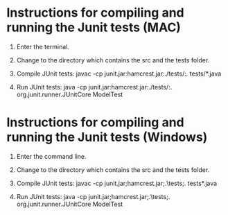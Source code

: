 
Instructions for compiling and running the Junit tests (MAC)
=====================================================================================================

1. Enter the terminal.

2. Change to the directory which contains the src and the tests folder.

3. Compile JUnit tests: javac -cp junit.jar:hamcrest.jar:./tests/:. tests/*.java

4. Run JUnit tests: java -cp junit.jar:hamcrest.jar:./tests/:. org.junit.runner.JUnitCore ModelTest



Instructions for compiling and running the Junit tests (Windows)
=====================================================================================================

1. Enter the command line.

2. Change to the directory which contains the src and the tests folder.

3. Compile JUnit tests: javac -cp junit.jar;hamcrest.jar;.\tests\;. tests\*.java

4. Run JUnit tests: java -cp junit.jar;hamcrest.jar;.\tests\;. org.junit.runner.JUnitCore ModelTest
